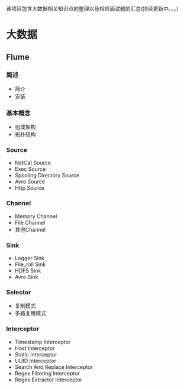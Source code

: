 该项目包含大数据相关知识点的整理以及相应面试题的汇总(持续更新中。。。)

<!--more-->

# 大数据

## Flume
### 简述
- 简介
- 安装
### 基本概念
- 组成架构
- 拓扑结构
### Source
- NetCat Source
- Exec Source
- Spooling Directory Source
- Avro Source
- Http Source
### Channel
- Memory Channel
- File Channel
- 其他Channel
### Sink
- Logger Sink
- File_roll Sink
- HDFS Sink
- Avro Sink
### Selector
- 复制模式
- 多路复用模式
### Interceptor
- Timestamp Interceptor
- Host Interceptor
- Static Interceptor
- UUID Interceptor
- Search And Replace Interceptor
- Regex Filtering Interceptor
- Regex Extractor Interceptor
